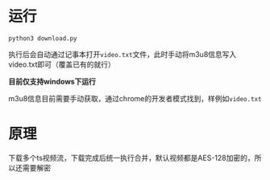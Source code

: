 



# 运行

```
python3 download.py
```

执行后会自动通过记事本打开`video.txt`文件，此时手动将m3u8信息写入video.txt即可（覆盖已有的就行）

**目前仅支持windows下运行**

m3u8信息目前需要手动获取，通过chrome的开发者模式找到，样例如`video.txt`



# 原理

下载多个ts视频流，下载完成后统一执行合并，默认视频都是AES-128加密的，所以还需要解密


